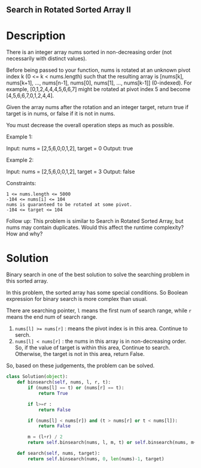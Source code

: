 Search in Rotated Sorted Array II
---

# Description

There is an integer array nums sorted in non-decreasing order (not necessarily with distinct values).

Before being passed to your function, nums is rotated at an unknown pivot index k (0 <= k < nums.length) such that the resulting array is [nums[k], nums[k+1], ..., nums[n-1], nums[0], nums[1], ..., nums[k-1]] (0-indexed). For example, [0,1,2,4,4,4,5,6,6,7] might be rotated at pivot index 5 and become [4,5,6,6,7,0,1,2,4,4].

Given the array nums after the rotation and an integer target, return true if target is in nums, or false if it is not in nums.

You must decrease the overall operation steps as much as possible.

Example 1:

Input: nums = [2,5,6,0,0,1,2], target = 0
Output: true

Example 2:

Input: nums = [2,5,6,0,0,1,2], target = 3
Output: false

Constraints:

    1 <= nums.length <= 5000
    -104 <= nums[i] <= 104
    nums is guaranteed to be rotated at some pivot.
    -104 <= target <= 104

Follow up: This problem is similar to Search in Rotated Sorted Array, but nums may contain duplicates. Would this affect the runtime complexity? How and why?

# Solution

Binary search in one of the best solution to solve the searching problem in this sorted array.

In this problem, the sorted array has some special conditions. So Boolean expression for binary search is more complex than usual.

There are searching pointer, `l` means the first num of search range, while `r` means the end num of search range. 

1. `nums[l] >= nums[r]` : means the pivot index is in this area. Continue to serch.
2. `nums[l] < nums[r]` : the nums in this array is in non-decreasing order. So, if the value of target is within this area, Continue to search. Otherwise, the target is not in this area, return False.

So, based on these judgements, the problem can be solved.

``` python
class Solution(object):
    def binsearch(self, nums, l, r, t):
        if (nums[l] == t) or (nums[r] == t):
            return True

        if l>=r :
            return False

        if (nums[l] < nums[r]) and (t > nums[r] or t < nums[l]):
            return False

        m = (l+r) / 2
        return self.binsearch(nums, l, m, t) or self.binsearch(nums, m+1, r, t)

    def search(self, nums, target):
        return self.binsearch(nums, 0, len(nums)-1, target)
```

